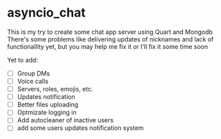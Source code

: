 # asyncio_chat
This is my try to create some chat app server using Quart and Mongodb  
There's some problems like delivering updates of nicknames and lack of functionallity yet, but you may help me fix it or I'll fix it some time soon  

Yet to add:
- [ ] Group DMs
- [ ] Voice calls
- [ ] Servers, roles, emojis, etc.
- [ ] Updates notification
- [ ] Better files uploading
- [ ] Optmizate logging in
- [ ] Add autocleaner of inactive users  
- [ ] add some users updates notification system